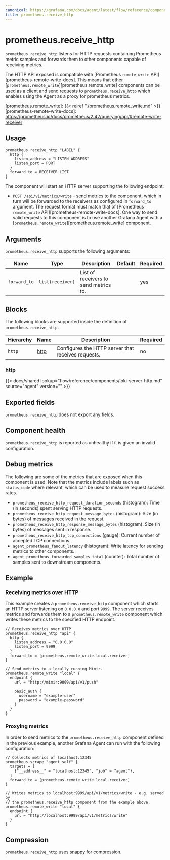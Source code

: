 ```yaml
---
canonical: https://grafana.com/docs/agent/latest/flow/reference/components/prometheus.receive_http/
title: prometheus.receive_http
---
```


# prometheus.receive_http

`prometheus.receive_http` listens for HTTP requests containing Prometheus metric samples and forwards them to other components capable of receiving metrics.

The HTTP API exposed is compatible with [Prometheus `remote_write` API][prometheus-remote-write-docs]. This means that other [`prometheus.remote_write`][prometheus.remote_write] components can be used as a client and send requests to `prometheus.receive_http` which enables using the Agent as a proxy for prometheus metrics.

[prometheus.remote_write]: {{< relref "./prometheus.remote_write.md" >}}
[prometheus-remote-write-docs]: https://prometheus.io/docs/prometheus/2.42/querying/api/#remote-write-receiver

## Usage

```river
prometheus.receive_http "LABEL" {
  http {
    listen_address = "LISTEN_ADDRESS"
    listen_port = PORT 
  }
  forward_to = RECEIVER_LIST
}
```

The component will start an HTTP server supporting the following endpoint:

- `POST /api/v1/metrics/write` - send metrics to the component, which in turn will be forwarded to the receivers as configured in `forward_to` argument. The request format must match that of [Prometheus `remote_write` API][prometheus-remote-write-docs]. One way to send valid requests to this component is to use another Grafana Agent with a [`prometheus.remote_write`][prometheus.remote_write] component.

## Arguments

`prometheus.receive_http` supports the following arguments:

 Name         | Type             | Description                           | Default | Required 
--------------|------------------|---------------------------------------|---------|----------
 `forward_to` | `list(receiver)` | List of receivers to send metrics to. |         | yes      

## Blocks

The following blocks are supported inside the definition of `prometheus.receive_http`:

 Hierarchy | Name     | Description                                        | Required 
-----------|----------|----------------------------------------------------|----------
 `http`    | [http][] | Configures the HTTP server that receives requests. | no       

[http]: #http

### http

{{< docs/shared lookup="flow/reference/components/loki-server-http.md" source="agent" version="<AGENT VERSION>" >}}

## Exported fields

`prometheus.receive_http` does not export any fields.

## Component health

`prometheus.receive_http` is reported as unhealthy if it is given an invalid configuration.

## Debug metrics

The following are some of the metrics that are exposed when this component is used. Note that the metrics include labels such as `status_code` where relevant, which can be used to measure request success rates.

* `prometheus_receive_http_request_duration_seconds` (histogram): Time (in seconds) spent serving HTTP requests.
* `prometheus_receive_http_request_message_bytes` (histogram): Size (in bytes) of messages received in the request.
* `prometheus_receive_http_response_message_bytes` (histogram): Size (in bytes) of messages sent in response.
* `prometheus_receive_http_tcp_connections` (gauge): Current number of accepted TCP connections.
* `agent_prometheus_fanout_latency` (histogram): Write latency for sending metrics to other components.
* `agent_prometheus_forwarded_samples_total` (counter): Total number of samples sent to downstream components.

## Example

### Receiving metrics over HTTP

This example creates a `prometheus.receive_http` component which starts an HTTP server listening on `0.0.0.0` and port `9999`. The server receives metrics and forwards them to a `prometheus.remote_write` component which writes these metrics to the specified HTTP endpoint.

```river
// Receives metrics over HTTP
prometheus.receive_http "api" {
  http {
    listen_address = "0.0.0.0"
    listen_port = 9999 
  }
  forward_to = [prometheus.remote_write.local.receiver]
}

// Send metrics to a locally running Mimir.
prometheus.remote_write "local" {
  endpoint {
    url = "http://mimir:9009/api/v1/push"
    
    basic_auth {
      username = "example-user"
      password = "example-password"
    }
  }
}
```

### Proxying metrics

In order to send metrics to the `prometheus.receive_http` component defined in the previous example, another Grafana Agent can run with the following configuration:

```river
// Collects metrics of localhost:12345
prometheus.scrape "agent_self" {
  targets = [
    {"__address__" = "localhost:12345", "job" = "agent"},
  ]
  forward_to = [prometheus.remote_write.local.receiver]
}

// Writes metrics to localhost:9999/api/v1/metrics/write - e.g. served by 
// the prometheus.receive_http component from the example above.
prometheus.remote_write "local" {
  endpoint {
    url = "http://localhost:9999/api/v1/metrics/write"
  }  
}
```

## Compression

`prometheus.receive_http` uses [snappy](https://en.wikipedia.org/wiki/Snappy_(compression)) for compression.

